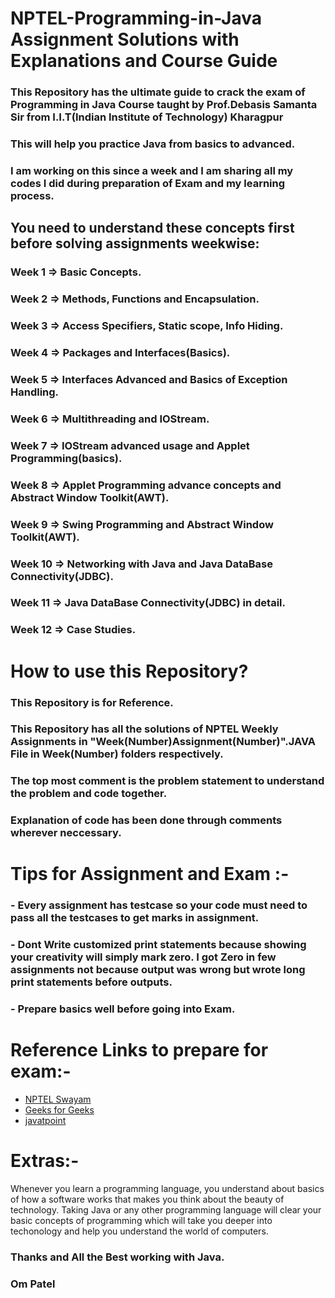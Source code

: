 # NPTEL-Programming-in-Java Assignment Solutions with Explanations and Course Guide
### This Repository has the ultimate guide to crack the exam of Programming in Java Course taught by Prof.Debasis Samanta Sir from I.I.T(Indian Institute of Technology) Kharagpur
### This will help you practice Java from basics to advanced.
### I am working on this since a week and I am sharing all my codes I did during preparation of Exam and my learning process.

## You need to understand these concepts first before solving assignments weekwise:
### Week 1 => Basic Concepts.
### Week 2 => Methods, Functions and Encapsulation.
### Week 3 => Access Specifiers, Static scope, Info Hiding.
### Week 4 => Packages and Interfaces(Basics).
### Week 5 => Interfaces Advanced and Basics of Exception Handling.
### Week 6 => Multithreading and IOStream.
### Week 7 => IOStream advanced usage and Applet Programming(basics).
### Week 8 => Applet Programming advance concepts and Abstract Window Toolkit(AWT).
### Week 9 => Swing Programming and Abstract Window Toolkit(AWT).
### Week 10 => Networking with Java and Java DataBase Connectivity(JDBC).
### Week 11 => Java DataBase Connectivity(JDBC) in detail.
### Week 12 => Case Studies.

# How to use this Repository?
### This Repository is for Reference.
### This Repository has all the solutions of NPTEL Weekly Assignments in "Week(Number)Assignment(Number)".JAVA File in Week(Number) folders respectively.
### The top most comment is the problem statement to understand the problem and code together.
### Explanation of code has been done through comments wherever neccessary.

# Tips for Assignment and Exam :-
### - Every assignment has testcase so your code must need to pass all the testcases to get marks in assignment.
### - Dont Write customized print statements because showing your creativity will simply mark zero. I got Zero in few assignments not because output was wrong but wrote long print statements before outputs.
### - Prepare basics well before going into Exam.

# Reference Links to prepare for exam:-
- [NPTEL Swayam](https://onlinecourses.nptel.ac.in/noc22_cs47/course)
- [Geeks for Geeks](https://www.geeksforgeeks.org/)
- [javatpoint](https://www.javatpoint.com/java-tutorial)

# Extras:-
Whenever you learn a programming language, you understand about basics of how a software works that makes you think about the beauty of technology. Taking Java or any other programming language will clear your basic concepts of programming which will take you deeper into techonology and help you understand the world of computers. 

### Thanks and All the Best working with Java.
### Om Patel 
